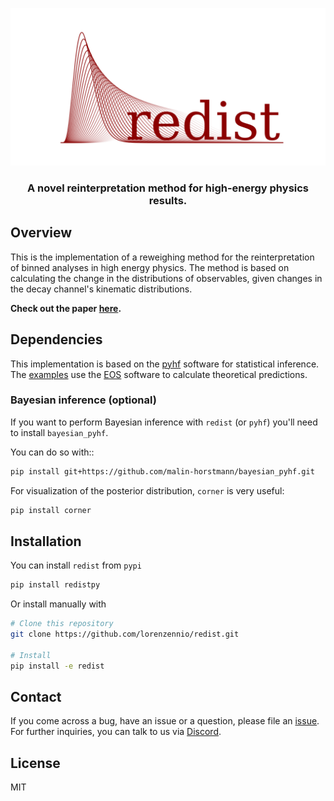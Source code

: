 
<!-- <h1 align="center">
  <br>
  <img src="logo.svg" alt="Redist" width="800">
</h1> -->

![REDIST](logo.svg)

<h3 align="center">A novel reinterpretation method for high-energy physics results.</h4>

## Overview
This is the implementation of a reweighing method for the reinterpretation of binned analyses in high energy physics. The method is based on calculating the change in the distributions of observables, given changes in the decay channel's kinematic distributions.

**Check out the paper [here](https://arxiv.org/pdf/2402.08417.pdf).**

## Dependencies
This implementation is based on the [pyhf](https://github.com/scikit-hep/pyhf) software for statistical inference. The [examples](examples) use the [EOS](https://github.com/eos/eos) software to calculate theoretical predictions.

### Bayesian inference (optional)
If you want to perform Bayesian inference with `redist` (or `pyhf`) you'll need to install `bayesian_pyhf`. 

You can do so with::
```bash
pip install git+https://github.com/malin-horstmann/bayesian_pyhf.git
```

For visualization of the posterior distribution, `corner` is very useful:

```bash
pip install corner
```

## Installation

You can install `redist` from `pypi`

```bash
pip install redistpy
```

Or install manually with
```bash
# Clone this repository
git clone https://github.com/lorenzennio/redist.git

# Install
pip install -e redist
```

## Contact

If you come across a bug, have an issue or a question, please file an [issue](https://github.com/lorenzennio/redist/issues/new). For further inquiries, you can talk to us via [Discord](https://discord.gg/bmaVUQcR4w).


## License

MIT

